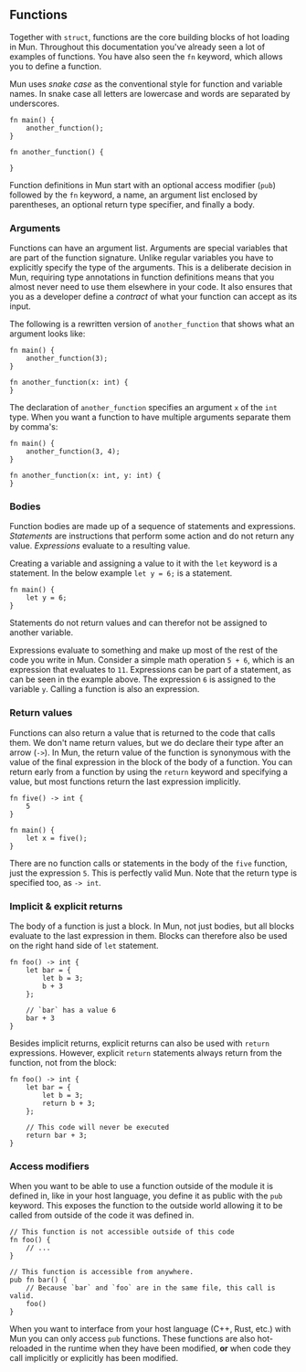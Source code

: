 ## Functions

Together with `struct`, functions are the core building blocks of hot loading in
Mun. Throughout this documentation you've already seen a lot of examples of
functions. You have also seen the `fn` keyword, which allows you to define a
function.

Mun uses *snake case* as the conventional style for function and variable names.
In snake case all letters are lowercase and words are separated by underscores. 

```mun
fn main() {
    another_function();
}

fn another_function() {

}
```

Function definitions in Mun start with an optional access modifier (`pub`)
followed by the `fn` keyword, a name, an argument list enclosed by parentheses,
an optional return type specifier, and finally a body. 

### Arguments

Functions can have an argument list. Arguments are special variables that are
part of the function signature. Unlike regular variables you have to explicitly
specify the type of the arguments. This is a deliberate decision in Mun,
requiring type annotations in function definitions means that you almost never
need to use them elsewhere in your code. It also ensures that you as a developer
define a *contract* of what your function can accept as its input.

The following is a rewritten version of `another_function` that shows what an
argument looks like:

```mun
fn main() {
    another_function(3);
}

fn another_function(x: int) {
}
```

The declaration of `another_function` specifies an argument `x` of the `int`
type. When you want a function to have multiple arguments separate them by
comma's:

```mun
fn main() {
    another_function(3, 4);
}

fn another_function(x: int, y: int) {
}
```

### Bodies

Function bodies are made up of a sequence of statements and expressions.
*Statements* are instructions that perform some action and do not return any
value. *Expressions* evaluate to a resulting value. 

Creating a variable and assigning a value to it with the `let` keyword is a
statement. In the below example `let y = 6;` is a statement.

```mun
fn main() {
    let y = 6;
}
```

Statements do not return values and can therefor not be assigned to another
variable. 

Expressions evaluate to something and make up most of the rest of the code you
write in Mun. Consider a simple math operation `5 + 6`, which is an expression
that evaluates to `11`. Expressions can be part of a statement, as can be seen
in the example above. The expression `6` is assigned to the variable `y`.
Calling a function is also an expression.

### Return values

Functions can also return a value that is returned to the code that calls them.
We don't name return values, but we do declare their type after an arrow (`->`).
In Mun, the return value of the function is synonymous with the value of the
final expression in the block of the body of a function. You can return early
from a function by using the `return` keyword and specifying a value, but most
functions return the last expression implicitly. 

```mun
fn five() -> int {
    5
}

fn main() {
    let x = five();
}
```

There are no function calls or statements in the body of the `five` function,
just the expression `5`. This is perfectly valid Mun. Note that the return type
is specified too, as `-> int`. 

### Implicit & explicit returns

The body of a function is just a block. In Mun, not just bodies, but all blocks
evaluate to the last expression in them. Blocks can therefore also be used on
the right hand side of `let` statement.

```mun
fn foo() -> int {
    let bar = {
        let b = 3;
        b + 3
    };

    // `bar` has a value 6
    bar + 3
}
```

Besides implicit returns, explicit returns can also be used with `return`
expressions. However, explicit `return` statements always return from the
function, not from the block:

```mun
fn foo() -> int {
    let bar = {
        let b = 3;
        return b + 3;
    };

    // This code will never be executed
    return bar + 3;
}
```


### Access modifiers

When you want to be able to use a function outside of the module it is defined
in, like in your host language, you define it as public with the `pub` keyword.
This exposes the function to the outside world allowing it to be called from
outside of the code it was defined in.

```mun
// This function is not accessible outside of this code
fn foo() {
    // ...
}

// This function is accessible from anywhere.
pub fn bar() {
    // Because `bar` and `foo` are in the same file, this call is valid.
    foo()
}
```

When you want to interface from your host language (C++, Rust, etc.) with Mun
you can only access `pub` functions. These functions are also hot-reloaded in
the runtime when they have been modified, **or** when code they call implicitly
or explicitly has been modified.
